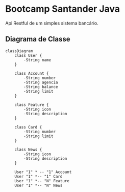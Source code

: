 # Bootcamp Santander Java
Api Restful de um simples sistema bancário.
## Diagrama de Classe
```mermaid
classDiagram
    class User {
        -String name
    }
    
    class Account {
        -String number
        -String agencia
        -String balance
        -String limit
    }
    
    class Feature {
        -String icon
        -String description
    }
    
    class Card {
        -String number
        -String limit
    }
    
    class News {
        -String icon
        -String description
    }

    User "1" * -- "1" Account
    User "1" *-- "1" Card
    User "1" *-- "N" Feature
    User "1" *-- "N" News

```
